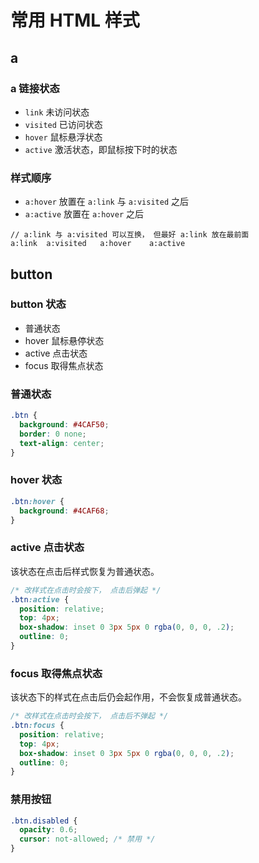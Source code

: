 # 常用 HTML 样式

## a

### a 链接状态

- <code>link</code> 未访问状态
- <code>visited</code> 已访问状态
- <code>hover</code> 鼠标悬浮状态
- <code>active</code> 激活状态，即鼠标按下时的状态

### 样式顺序

- <code>a:hover</code> 放置在 <code>a:link</code> 与 <code>a:visited</code> 之后
- <code>a:active</code> 放置在 <code>a:hover</code> 之后

```
// a:link 与 a:visited 可以互换， 但最好 a:link 放在最前面
a:link  a:visited   a:hover    a:active
```

## button

### button 状态

- 普通状态
- hover 鼠标悬停状态
- active 点击状态
- focus 取得焦点状态

### 普通状态

```css
.btn {
  background: #4CAF50;
  border: 0 none;
  text-align: center;
}
```

### hover 状态

```css
.btn:hover {
  background: #4CAF68;
}
```

### active 点击状态

该状态在点击后样式恢复为普通状态。
```css
/* 改样式在点击时会按下， 点击后弹起 */
.btn:active {
  position: relative;
  top: 4px;
  box-shadow: inset 0 3px 5px 0 rgba(0, 0, 0, .2);
  outline: 0;
}
```

### focus 取得焦点状态

该状态下的样式在点击后仍会起作用，不会恢复成普通状态。
```css
/* 改样式在点击时会按下， 点击后不弹起 */
.btn:focus {
  position: relative;
  top: 4px;
  box-shadow: inset 0 3px 5px 0 rgba(0, 0, 0, .2);
  outline: 0;
}
```

### 禁用按钮

```css
.btn.disabled {
  opacity: 0.6;
  cursor: not-allowed; /* 禁用 */
}
```